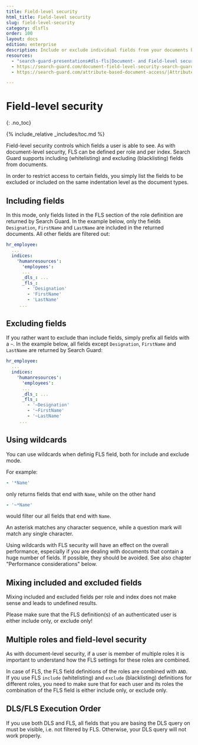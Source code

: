```yaml
---
title: Field-level security
html_title: Field-level security
slug: field-level-security
category: dlsfls
order: 100
layout: docs
edition: enterprise
description: Include or exclude individual fields from your documents by using the Field-level security module of Search Guard.
resources:
  - "search-guard-presentations#dls-fls|Document- and Field-level security (presentation)"
  - https://search-guard.com/document-field-level-security-search-guard/|Document- and field-level security with Search Guard (blog post)
  - https://search-guard.com/attribute-based-document-access/|Attribute based document access (blog post)

---
```

<!---
Copryight 2016 floragunn GmbH
-->

# Field-level security
{: .no_toc}

{% include_relative _includes/toc.md %}

Field-level security controls which fields a user is able to see. As with document-level security, FLS can be defined per role and per index. Search Guard supports including (whitelisting) and excluding (blacklisting) fields from documents.

In order to restrict access to certain fields, you simply list the fields to be excluded or included on the same indentation level as the document types.

## Including fields

In this mode, only fields listed in the FLS section of the role definition are returned by Search Guard. In the example below, only the fields `Designation`, `FirstName` and `LastName` are included in the returned documents. All other fields are filtered out:

```yaml
hr_employee:
  ...
  indices:
    'humanresources':
      'employees':
      ...
      _dls_: ...
      _fls_:
        - 'Designation'
        - 'FirstName'
        - 'LastName'
     ...
```

## Excluding fields

If you rather want to exclude than include fields, simply prefix all fields with a `~`. In the example below, all fields except `Designation`, `FirstName` and `LastName` are returned by Search Guard:

```yaml
hr_employee:
  ...
  indices:
    'humanresources':
      'employees':
      ...
      _dls_: ...
      _fls_:
        - '~Designation'
        - '~FirstName'
        - '~LastName'
     ...
```

## Using wildcards

You can use wildcards when definig FLS field, both for include and exclude mode.

For example:

```yaml
- '*Name'
```

only returns fields that end with `Name`, while on the other hand

```yaml
- '~*Name'
```

would filter our all fields that end with `Name`.

An asterisk matches any character sequence, while a question mark will match any single character.

Using wildcards with FLS security will have an effect on the overall performance, especially if you are dealing with documents that contain a huge number of fields. If possible, they should be avoided. See also chapter "Performance considerations" below.

## Mixing included and excluded fields

Mixing included and excluded fields per role and index does not make sense and leads to undefined results.

Please make sure that the FLS definition(s) of an authenticated user is either include only, or exclude only!

## Multiple roles and field-level security

As with document-level security, if a user is member of multiple roles it is important to understand how the FLS settings for these roles are combined.

In case of FLS, the FLS field definitions of the roles are combined with `AND`. If you use FLS `include` (whitelisting) and `exclude` (blacklisting) definitions for different roles, you need to make sure that for each user and its roles the combination of the FLS field is either include only, or exclude only.

## DLS/FLS Execution Order

If you use both DLS and FLS, all fields that you are basing the DLS query on must be visible, i.e. not filtered by FLS. Otherwise, your DLS query will not work properly. 